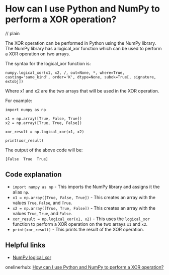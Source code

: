 # How can I use Python and NumPy to perform a XOR operation?
// plain

The XOR operation can be performed in Python using the NumPy library. The NumPy library has a logical_xor function which can be used to perform a XOR operation on two arrays.

The syntax for the logical_xor function is:
```
numpy.logical_xor(x1, x2, /, out=None, *, where=True, casting='same_kind', order='K', dtype=None, subok=True[, signature, extobj])
```

Where x1 and x2 are the two arrays that will be used in the XOR operation.

For example:

```
import numpy as np

x1 = np.array([True, False, True])
x2 = np.array([True, True, False])

xor_result = np.logical_xor(x1, x2)

print(xor_result)
```

The output of the above code will be:
```
[False  True  True]
```

## Code explanation


- `import numpy as np` - This imports the NumPy library and assigns it the alias `np`.
- `x1 = np.array([True, False, True])` - This creates an array with the values `True`, `False`, and `True`.
- `x2 = np.array([True, True, False])` - This creates an array with the values `True`, `True`, and `False`.
- `xor_result = np.logical_xor(x1, x2)` - This uses the `logical_xor` function to perform a XOR operation on the two arrays `x1` and `x2`.
- `print(xor_result)` - This prints the result of the XOR operation.

## Helpful links

- [NumPy logical_xor](https://docs.scipy.org/doc/numpy/reference/generated/numpy.logical_xor.html)

onelinerhub: [How can I use Python and NumPy to perform a XOR operation?](https://onelinerhub.com/python-scipy/how-can-i-use-python-and-numpy-to-perform-a-xor-operation)
